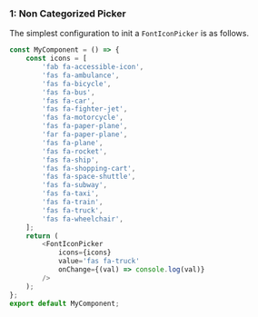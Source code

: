 ### 1: Non Categorized Picker

The simplest configuration to init a `FontIconPicker` is as follows.

```js
const MyComponent = () => {
	const icons = [
		'fab fa-accessible-icon',
		'fas fa-ambulance',
		'fas fa-bicycle',
		'fas fa-bus',
		'fas fa-car',
		'fas fa-fighter-jet',
		'fas fa-motorcycle',
		'fas fa-paper-plane',
		'far fa-paper-plane',
		'fas fa-plane',
		'fas fa-rocket',
		'fas fa-ship',
		'fas fa-shopping-cart',
		'fas fa-space-shuttle',
		'fas fa-subway',
		'fas fa-taxi',
		'fas fa-train',
		'fas fa-truck',
		'fas fa-wheelchair',
	];
	return (
		<FontIconPicker
			icons={icons}
			value='fas fa-truck'
			onChange={(val) => console.log(val)}
		/>
	);
};
export default MyComponent;
```
